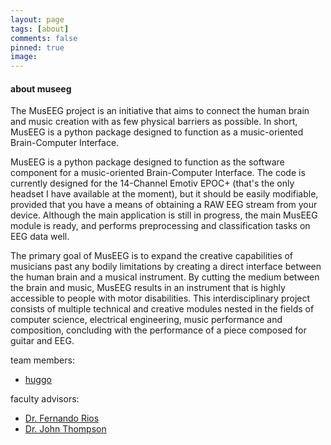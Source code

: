 ```yaml
---
layout: page
tags: [about]
comments: false
pinned: true
image:
---
```


#### about museeg

The MusEEG project is an initiative that aims to connect the human brain and music creation with as few physical barriers as possible. In short, MusEEG is a python package designed to function as a music-oriented Brain-Computer Interface.

MusEEG is a python package designed to function as the software component for a music-oriented Brain-Computer Interface. The code is currently designed for the 14-Channel Emotiv EPOC+ (that's the only headset I have available at the moment), but it should be easily modifiable, provided that you have a means of obtaining a RAW EEG stream from your device. Although the main application is still in progress, the main MusEEG module is ready, and performs preprocessing and classification tasks on EEG data well.

The primary goal of MusEEG is to expand the creative capabilities of musicians past any bodily limitations by creating a direct interface between the human brain and a musical instrument. By cutting the medium between the brain and music, MusEEG results in an instrument that is highly accessible to people with motor disabilities. This interdisciplinary project consists of multiple technical and creative modules nested in the fields of computer science, electrical engineering, music performance and composition, concluding with the performance of a piece composed for guitar and EEG.

team members:
- [huggo](https://hugofloresgarcia.github.io)

faculty advisors:
- [Dr. Fernando Rios](mailto:frios@georgiasouthern.edu)
- [Dr. John Thompson](mailto:jthompson@georgiasouthern.edu)
